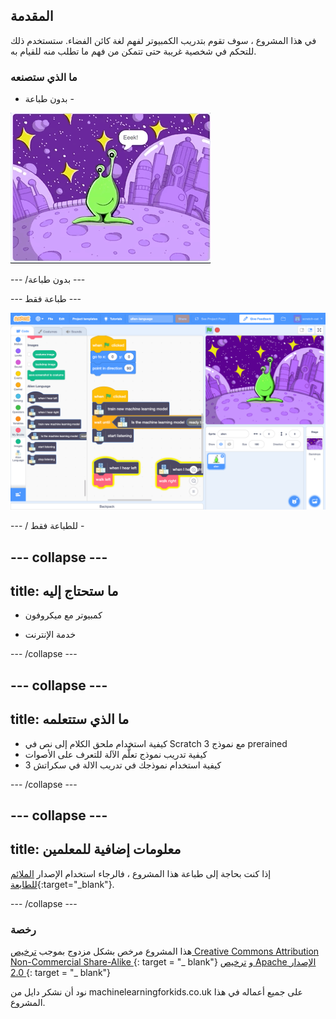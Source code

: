 ## المقدمة

في هذا المشروع ، سوف تقوم بتدريب الكمبيوتر لفهم لغة كائن الفضاء. ستستخدم ذلك للتحكم في شخصية غريبة حتى تتمكن من فهم ما تطلب منه للقيام به.

### ما الذي ستصنعه

- بدون طباعة -

![كائن الفضاء يتحرك يسار ويمين إلى كلمات جديدة ، Eeek و Bop](images/journey.gif)

--- /بدون طباعة ---

--- طباعة فقط ---

![نظرة عامة على مشروع سكراتش بأكمله](images/test-new-blocks.png)

--- / للطباعة فقط -

--- collapse ---
---
title: ما ستحتاج إليه
---

+ كمبيوتر مع ميكروفون

+ خدمة الإنترنت

--- /collapse ---

--- collapse ---
---
title: ما الذي ستتعلمه
---
+ كيفية استخدام ملحق الكلام إلى نص في Scratch 3 مع نموذج prerained
+ كيفية تدريب نموذج تعلُّم الآلة للتعرف على الأصوات
+ كيفية استخدام نموذجك في تدريب الالة في سكراتش 3

--- /collapse ---

--- collapse ---
---
title: معلومات إضافية للمعلمين
---

إذا كنت بحاجة إلى طباعة هذا المشروع ، فالرجاء استخدام الإصدار [الملائم للطابعة](https://projects.raspberrypi.org/en/projects/alien-language/print){:target="_blank"}.

--- /collapse ---

### رخصة

هذا المشروع مرخص بشكل مزدوج بموجب [ ترخيص Creative Commons Attribution Non-Commercial Share-Alike ](http://creativecommons.org/licenses/by-nc-sa/4.0/) {: target = "_ blank"} و [ ترخيص Apache الإصدار 2.0 ](http://www.apache.org/licenses/LICENSE-2.0) {: target = "_ blank"}

نود أن نشكر دايل من machinelearningforkids.co.uk على جميع أعماله في هذا المشروع.
